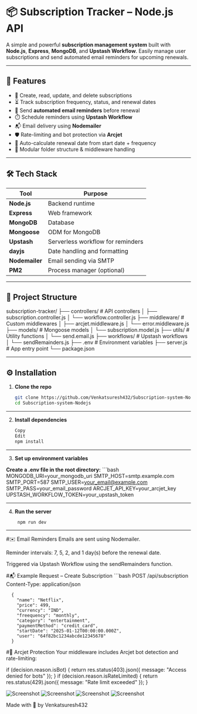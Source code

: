 # 📦 Subscription Tracker – Node.js API

A simple and powerful **subscription management system** built with **Node.js**, **Express**, **MongoDB**, and **Upstash Workflow**. Easily manage user subscriptions and send automated email reminders for upcoming renewals.

---

## 🚀 Features

- 🧾 Create, read, update, and delete subscriptions
- ⏳ Track subscription frequency, status, and renewal dates
- 📧 Send **automated email reminders** before renewal
- ⏱️ Schedule reminders using **Upstash Workflow**
- 📬 Email delivery using **Nodemailer**
- 🛡️ Rate-limiting and bot protection via **Arcjet**
- 📅 Auto-calculate renewal date from start date + frequency
- 🧩 Modular folder structure & middleware handling

---

## 🛠️ Tech Stack

| Tool         | Purpose                          |
|--------------|----------------------------------|
| **Node.js**  | Backend runtime                  |
| **Express**  | Web framework                    |
| **MongoDB**  | Database                         |
| **Mongoose** | ODM for MongoDB                  |
| **Upstash**  | Serverless workflow for reminders|
| **dayjs**    | Date handling and formatting     |
| **Nodemailer** | Email sending via SMTP         |
| **PM2**      | Process manager (optional)       |

---

## 📁 Project Structure

subscription-tracker/
├── controllers/ # API controllers
│ ├── subscription.controller.js
│ └── workflow.controller.js
├── middleware/ # Custom middlewares
│ ├── arcjet.middleware.js
│ └── error.middleware.js
├── models/ # Mongoose models
│ └── subscription.model.js
├── utils/ # Utility functions
│ └── send.email.js
├── workflows/ # Upstash workflows
│ └── sendRemainders.js
├── .env # Environment variables
├── server.js # App entry point
└── package.json

---



## ⚙️ Installation

1. **Clone the repo**
   ```bash
   git clone https://github.com/Venkatsuresh432/Subscription-system-Nodejs.git
   cd Subscription-system-Nodejs


---

 2. **Install dependencies**
    ```bash
    Copy
    Edit
    npm install
 ---    
3. **Set up environment variables**

  **Create a .env file in the root directory:**
    ```bash
      MONGODB_URI=your_mongodb_uri
      SMTP_HOST=smtp.example.com
      SMTP_PORT=587
      SMTP_USER=your_email@example.com
      SMTP_PASS=your_email_password
      ARCJET_API_KEY=your_arcjet_key
      UPSTASH_WORKFLOW_TOKEN=your_upstash_token

---    
4. **Run the server**
    ```bash
     npm run dev

---  
#✉️ Email Reminders
Emails are sent using Nodemailer.

Reminder intervals: 7, 5, 2, and 1 day(s) before the renewal date.

Triggered via Upstash Workflow using the sendRemainders function.


#📬 Example Request – Create Subscription
    ```bash
      POST /api/subscription
      Content-Type: application/json
      
      {
        "name": "Netflix",
        "price": 499,
        "currency": "IND",
        "freequency": "monthly",
        "category": "entertainment",
        "paymentMethod": "credit_card",
        "startDate": "2025-01-12T00:00:00.000Z",
        "user": "64f82bc1234abcde12345678"
      }


#🔐 Arcjet Protection
Your middleware includes Arcjet bot detection and rate-limiting:


if (decision.reason.isBot) {
return res.status(403).json({ message: "Access denied for bots" });
}
if (decision.reason.isRateLimited) {
return res.status(429).json({ message: "Rate limit exceeded" });
}


![Screenshot](./images/screenshot%20(227).png)
![Screenshot](./images/screenshot%20(228).png)
![Screenshot](./images/screenshot%20(229).png)
![Screenshot](./images/screenshot%20(230).png)


Made with 💙 by Venkatsuresh432

